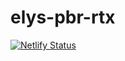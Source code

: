 # elys-pbr-rtx

[![Netlify Status](https://api.netlify.com/api/v1/badges/42ad8537-3099-48e6-bc86-dc52a0e8e7a6/deploy-status)](https://app.netlify.com/sites/elys-pbr/deploys)
